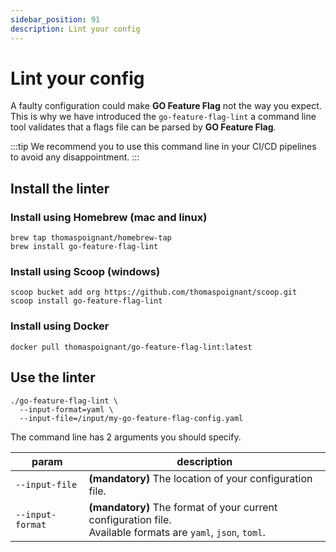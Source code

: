 ```yaml
---
sidebar_position: 91
description: Lint your config
---
```


# Lint your config

A faulty configuration could make **GO Feature Flag** not the way you expect.  
This is why we have introduced the `go-feature-flag-lint` a command line tool validates that a flags file can be parsed by **GO Feature Flag**.

:::tip
We recommend you to use this command line in your CI/CD pipelines to avoid any disappointment.
:::

## Install the linter

### Install using Homebrew (mac and linux)
```shell
brew tap thomaspoignant/homebrew-tap
brew install go-feature-flag-lint
```
 
### Install using Scoop (windows)
```shell
scoop bucket add org https://github.com/thomaspoignant/scoop.git
scoop install go-feature-flag-lint
```

### Install using Docker
```shell
docker pull thomaspoignant/go-feature-flag-lint:latest
```

## Use the linter

```shell
./go-feature-flag-lint \
  --input-format=yaml \
  --input-file=/input/my-go-feature-flag-config.yaml
```

The command line has 2 arguments you should specify.

| param            | description                                                                                                       |
|------------------|-------------------------------------------------------------------------------------------------------------------|
| `--input-file`   | **(mandatory)** The location of your configuration file.                                                          |
| `--input-format` | **(mandatory)** The format of your current configuration file. <br/>Available formats are `yaml`, `json`, `toml`. |